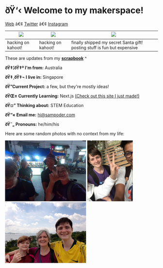 <h1 align="left">ðŸ‘‹ Welcome to my makerspace!</h3>

<p align="left">
  <a href="https://sampoder.com">Web</a> â€¢
  <a href="https://twitter.com/sam_poder">Twitter</a> â€¢
  <a href="https://instagram.com/sam_poder">Instagram</a>
</p>

  
  
  <!--- START_SCRAPBOOK_WIDGET --->
  | <img src ="https://dl.airtable.com/.attachments/b04a92a0972e2f5702a3431db70787c2/fcca4f9c/screenshot_2020-12-30_at_12.09.46_am.png">  |  <img src ="https://dl.airtable.com/.attachments/b04a92a0972e2f5702a3431db70787c2/fcca4f9c/screenshot_2020-12-30_at_12.09.46_am.png"> | <img src ="https://dl.airtable.com/.attachments/f81dc0bb4dc18beeed08fb60a1079e95/7c42eaac/20201228_132850.jpg"> |
|---|---|---|
| hacking on kahoot! | hacking on kahoot!  | finally shipped my secret Santa gift! posting stuff is fun but expensive   |
  <!--- END_SCRAPBOOK_WIDGET --->
  
  
  
  These are updates from my [**scrapbook**](https://scrapbook.hackclub.com/sampoder) ^
  
**ðŸ‡¦ðŸ‡º I'm from:** Australia

**ðŸ‡¸ðŸ‡¬ I live in:** Singapore

**ðŸ”­Current Project:** a few, but they're mostly ideas!
  
**ðŸŒ± Currently Learning:** Next.js [(Check out this site I just made!)](http://summer.hackclub.com)

**ðŸ¤” Thinking about:** STEM Education

**ðŸ“« Email me:** hi@sampoder.com

**ðŸ˜„ Pronouns:** he/him/his

Here are some random photos with no context from my life:

<img src ="https://github.com/sampoder/sampoder/raw/master/GOPR5263.JPG" height = "200px">  <img src ="https://github.com/sampoder/sampoder/raw/master/IMG_0269.jpg" height = "200px"> <img src ="https://github.com/sampoder/sampoder/raw/master/20200807_111143.jpg/" height = "200px">
